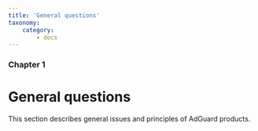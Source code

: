 ```yaml
---
title: 'General questions'
taxonomy:
    category:
        - docs
---
```


### Chapter 1

# General questions

This section describes general issues and principles of AdGuard products.